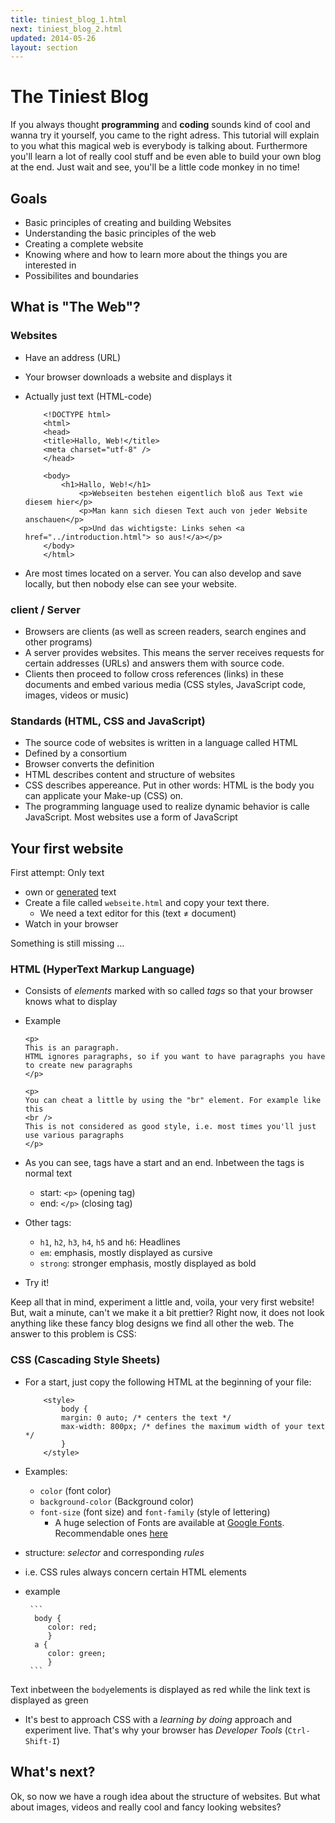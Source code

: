 ```yaml
---
title: tiniest_blog_1.html
next: tiniest_blog_2.html
updated: 2014-05-26
layout: section
---
```

# The Tiniest Blog

If you always thought __programming__ and __coding__ sounds kind of cool and wanna try it yourself, you came to the right adress.
This tutorial will explain to you what this magical web is everybody is talking about. Furthermore you'll learn a lot of really cool stuff and be even able to build your own blog at the end. Just wait and see, you'll be a little code monkey in no time!

## Goals
* Basic principles of creating and building Websites
* Understanding the basic principles of the web
* Creating a complete website
* Knowing where and how to learn more about the things you are interested in
* Possibilites and boundaries 

## What is "The Web"?

### Websites

* Have an address (URL)
* Your browser downloads a website and displays it
* Actually just text (HTML-code)

    ```
        <!DOCTYPE html>
        <html>
        <head>
        <title>Hallo, Web!</title>
        <meta charset="utf-8" />
        </head>
  
        <body>
            <h1>Hallo, Web!</h1>
                <p>Webseiten bestehen eigentlich bloß aus Text wie diesem hier</p>
                <p>Man kann sich diesen Text auch von jeder Website anschauen</p>
                <p>Und das wichtigste: Links sehen <a href="../introduction.html"> so aus!</a></p>
        </body>
        </html>
    ```
    
* Are most times located on a server. You can also develop and save locally, but then nobody else can see your website.

### client / Server

* Browsers are clients (as well as screen readers, search engines and other programs)
* A server provides websites. This means the server receives requests for certain addresses (URLs) and answers them with source code.
* Clients then proceed to follow cross references (links) in these documents and embed various media (CSS styles, JavaScript code, images, videos or music)

### Standards (HTML, CSS and JavaScript)

* The source code of websites is written in a language called HTML
* Defined by a consortium
* Browser converts the definition
* HTML describes content and structure of websites
* CSS describes appereance. Put in other words: HTML is the body you can applicate your Make-up (CSS) on.
* The programming language used to realize dynamic behavior is calle JavaScript. Most websites use a form of JavaScript


## Your first website

First attempt: Only text

* own or [generated](http://loripsum.net/api/5/plaintext) text
* Create a file called `webseite.html` and copy your text there.
  - We need a text editor for this (text ≠ document)
* Watch in your browser 

Something is still missing ...

### HTML (HyperText Markup Language)

* Consists of *elements* marked with so called *tags* so that your browser knows what to display
* Example

    ```
    <p>
    This is an paragraph.
    HTML ignores paragraphs, so if you want to have paragraphs you have to create new paragraphs
    </p>
    
    <p>
    You can cheat a little by using the "br" element. For example like this
    <br />
    This is not considered as good style, i.e. most times you'll just use various paragraphs
    </p>
    ```

* As you can see, tags have a start and an end. Inbetween the tags is normal text
  - start: `<p>` (opening tag)
  - end: `</p>` (closing tag)
* Other tags:
  - `h1`, `h2`, `h3`, `h4`, `h5` and `h6`: Headlines
  - `em`: emphasis, mostly displayed as cursive
  - `strong`: stronger emphasis, mostly displayed as bold
* Try it!

Keep all that in mind, experiment a little and, voila, your very first website! But, wait a minute, can't we make it a bit prettier? Right now, it does not look anything like these fancy blog designs we find all other the web. The answer to this problem is CSS:

### CSS (Cascading Style Sheets)

* For a start, just copy the following HTML at the beginning of your file:

    ```
        <style>
            body {
            margin: 0 auto; /* centers the text */
            max-width: 800px; /* defines the maximum width of your text */
            }
        </style>
    ```

* Examples:
  - `color` (font color)
  - `background-color` (Background color)
  - `font-size` (font size) and `font-family` (style of lettering)
    + A huge selection of Fonts are available at [Google Fonts](http://google.com/fonts). Recommendable ones [here](http://www.smashingmagazine.com/2014/03/12/taking-a-second-look-at-free-fonts/)
* structure: *selector* and corresponding *rules*
 - i.e. CSS rules always concern certain HTML elements
 - example

        ```
         body {
            color: red;
            }
         a {
            color: green;
            }
        ```

Text inbetween the `body`elements is displayed as red while the link text is displayed as green
* It's best to approach CSS with a *learning by doing* approach and experiment live. That's why your browser has _Developer Tools_  (`Ctrl-Shift-I`)

## What's next?

Ok, so now we have a rough idea about the structure of websites. But what about images, videos and really cool and fancy looking websites?




